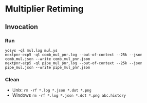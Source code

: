 # Multiplier Retiming

## Invocation
### Run
```
yosys -ql mul.log mul.ys
nextpnr-ecp5 -ql comb_mul_pnr.log --out-of-context --25k --json comb_mul.json --write comb_mul_pnr.json
nextpnr-ecp5 -ql pipe_mul_pnr.log --out-of-context --25k --json pipe_mul.json --write pipe_mul_pnr.json
```

### Clean
* Unix: `rm -rf *.log *.json *.dot *.png`
* Windows `rm -rf *.log *.json *.dot *.png abc.history`
